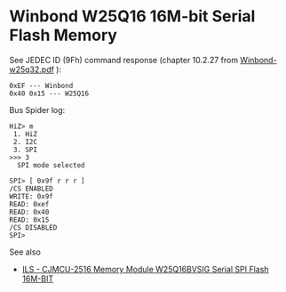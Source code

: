 # Winbond W25Q16 16M-bit Serial Flash Memory

See JEDEC ID (9Fh) command response (chapter 10.2.27 from [Winbond-w25q32.pdf](https://elinux.org/images/f/f5/Winbond-w25q32.pdf) ):

```
0xEF --- Winbond
0x40 0x15 --- W25Q16
```

Bus Spider log:

```
HiZ> m
 1. HiZ
 2. I2C
 3. SPI
>>> 3
  SPI mode selected

SPI> [ 0x9f r r r ]
/CS ENABLED
WRITE: 0x9f
READ: 0xef
READ: 0x40
READ: 0x15
/CS DISABLED
SPI>
```


See also

* [ILS - CJMCU-2516 Memory Module W25Q16BVSIG Serial SPI Flash 16M-BIT](https://www.amazon.com/ILS-CJMCU-2516-Memory-W25Q16BVSIG-16M-BIT/dp/B0768D2H2N)

